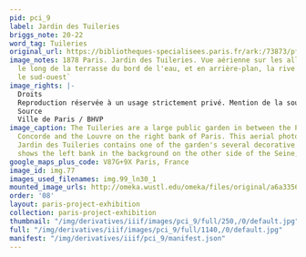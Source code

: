 ```yaml
---
pid: pci_9
label: Jardin des Tuileries
briggs_note: 20-22
word_tag: Tuileries
original_url: https://bibliotheques-specialisees.paris.fr/ark:/73873/pf0002048382
image_notes: 1878 Paris. Jardin des Tuileries. Vue aérienne sur les allées du bassin,
  le long de la terrasse du bord de l'eau, et en arrière-plan, la rive gauche vers
  le sud-ouest`
image_rights: |-
  Droits
  Reproduction réservée à un usage strictement privé. Mention de la source obligatoire.
  Source
  Ville de Paris / BHVP
image_caption: The Tuileries are a large public garden in between the Place de la
  Concorde and the Louvre on the right bank of Paris. This aerial photograph of the
  Jardin des Tuileries contains one of the garden's several decorative fountains and
  shows the left bank in the background on the other side of the Seine, c.1878.
google_maps_plus_code: V87G+9X Paris, France
image_id: img.77
images_used_filenames: img.99_ln30_1
mounted_image_urls: http://omeka.wustl.edu/omeka/files/original/a6a3356c51355545f7678cf9f124a630.png
order: '08'
layout: paris-project-exhibition
collection: paris-project-exhibition
thumbnail: "/img/derivatives/iiif/images/pci_9/full/250,/0/default.jpg"
full: "/img/derivatives/iiif/images/pci_9/full/1140,/0/default.jpg"
manifest: "/img/derivatives/iiif/pci_9/manifest.json"
---
```

